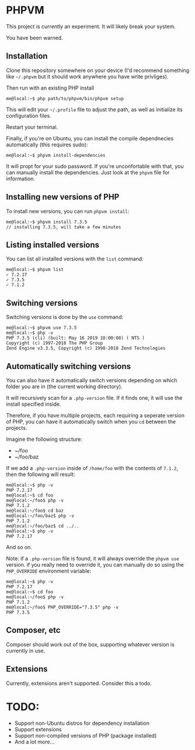 # PHPVM

This project is currently an experiment. It will likely break your system.

You have been warned.

## Installation

Clone this repository somewhere on your device (I'd recommend something like `~/.phpvm` but it should work anywhere you have write privliges).

Then run with an existing PHP install

```console
me@local:~$ php path/to/phpvm/bin/phpvm setup
```

This will edit your `~/.profile` file to adjust the path, as well as initialize its configuration files.

Restart your terminal.

Finally, if you're on Ubuntu, you can install the compile dependnecies automatically (this requires sudo):

```console
me@local:~$ phpvm install-dependencies
```

It will propt for your sudo password. If you're unconfortable with that, you can manually install the dependencies. Just look at the `phpvm` file for information.

## Installing new versions of PHP

To install new versions, you can run `phpvm install`:

```console
me@local:~$ phpvm install 7.3.5
// installing 7.3.5, will take a few minutes
```

## Listing installed versions

You can list all installed versions with the `list` command:

```console
me@local:~$ phpvm list
✓ 7.2.17
✓ 7.3.5
✓ 7.1.2
```

## Switching versions

Switching versions is done by the `use` command:

```console
me@local:~$ phpvm use 7.3.5
me@local:~$ php -v
PHP 7.3.5 (cli) (built: May 16 2019 18:00:08) ( NTS )
Copyright (c) 1997-2018 The PHP Group
Zend Engine v3.3.5, Copyright (c) 1998-2018 Zend Technologies
```

## Automatically switching versions

You can also have it automatically switch versions depending on which folder you are in (the current working directory).

It will recursively scan for a `.php-version` file. If it finds one, it will use the install specified inside.

Therefore, if you have multiple projects, each requiring a seperate version of PHP, you can have it automatically switch when you `cd` between the projects.

Imagine the following structure:

* ~/foo
* ~/foo/baz

If we add a `.php-version` inside of `/home/foo` with the contents of `7.1.2`, then the following will result:

```console
me@local:~$ php -v
PHP 7.2.17
me@local:~$ cd foo
me@local:~/foo$ php -v
PHP 7.1.2
me@local:~/foo$ cd baz
me@local:~/foo/baz$ php -v
PHP 7.1.2
me@local:~/foo/baz$ cd ../..
me@local:~$ php -v
PHP 7.2.17
```

And so on.

Note: if a `.php-version` file is found, it will always override the `phpvm use` version. if you really need to override it, you can manually do so using the `PHP_OVERRIDE` environment variable:

```console
me@local:~$ php -v
PHP 7.2.17
me@local:~$ cd foo
me@local:~/foo$ php -v
PHP 7.1.2
me@local:~/foo$ PHP_OVERRIDE="7.3.5" php -v
PHP 7.3.5
```

## Composer, etc

Composer should work out of the box, supporting whatever version is currently in use.

## Extensions

Currently, extensions aren't supported. Consider this a todo.

# TODO:

* Support non-Ubuntu distros for dependency installation
* Support extensions
* Support non-compiled versions of PHP (package installed)
* And a lot more...